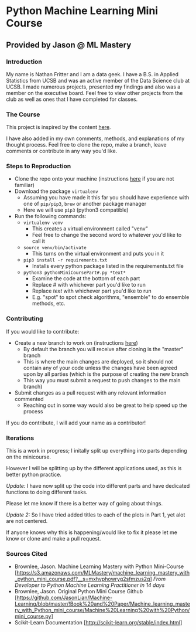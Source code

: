 # Python Machine Learning Mini Course

## Provided by Jason @ ML Mastery

### Introduction

My name is Nathan Fritter and I am a data geek. I have a B.S. in Applied Statistics from UCSB
and was an active member of the Data Science club at UCSB. I made numerous projects, presented
my findings and also was a member on the executive board. Feel free to view other projects
from the club as well as ones that I have completed for classes.

### The Course
This project is inspired by the content [here](https://s3.amazonaws.com/MLMastery/machine_learning_mastery_with_python_mini_course.pdf?__s=mxhvphowryg2sfmzus2q).

I have also added in my own comments, methods, and explanations of my thought process. 
Feel free to clone the repo, make a branch, leave comments or contribute in any way you'd like.

### Steps to Reproduction

+ Clone the repo onto your machine (instructions [here](https://help.github.com/articles/cloning-a-repository/) if you are not familiar)
+ Download the package `virtualenv`
	+ Assuming you have made it this far you should have experience with one of `pip/pip3`, `brew` or another package manager
	+ Here we will use `pip3` (python3 compatible)
+ Run the following commands:
	+ `virtualenv venv` 
		+ This creates a virtual environment called "venv"
		+ Feel free to change the second word to whatever you'd like to call it
	+ `source venv/bin/activate` 
		+ This turns on the virtual environment and puts you in it
	+ `pip3 install -r requirements.txt`
		+ Installs every python package listed in the requirements.txt file
	+ `python3 pythonMiniCoursePart#.py *text*`
		+ Examine the code at the bottom of each part
		+ Replace # with whichever part you'd like to run
		+ Replace *text* with whichever part you'd like to run
		+ E.g. "spot" to spot check algorithms, "ensemble" to do ensemble methods, etc.

### Contributing

If you would like to contribute:
+ Create a new branch to work on (instructions [here](https://github.com/Kunena/Kunena-Forum/wiki/Create-a-new-branch-with-git-and-manage-branches))
	+ By default the branch you will receive after cloning is the "master" branch
	+ This is where the main changes are deployed, so it should not contain any of your code unless the changes have been agreed upon by all parties (which is the purpose of creating the new branch
	+ This way you must submit a request to push changes to the main branch)
+ Submit changes as a pull request with any relevant information commented
	+ Reaching out in some way would also be great to help speed up the process

If you do contribute, I will add your name as a contributor!

### Iterations

This is a work in progress; I initally split up everything into parts depending on the minicourse.

However I will be splitting up by the different applications used, as this is better python practice.

*Update:* I have now split up the code into different parts and have dedicated functions to doing different tasks. 

Please let me know if there is a better way of going about things.

*Update 2:* So I have tried added titles to each of the plots in Part 1, yet alot are not centered.

If anyone knows why this is happening/would like to fix it please let me know or clone and make a pull request.

### Sources Cited

+ Brownlee, Jason. Machine Learning Mastery with Python Mini-Course [https://s3.amazonaws.com/MLMastery/machine_learning_mastery_with_python_mini_course.pdf?__s=mxhvphowryg2sfmzus2q] *From Developer to Python Machine Learning Practitioner in 14 days*
+ Brownlee, Jason. Original Python Mini Course Github [https://github.com/JasonLian/Machine-Learning/blob/master/!Book%20and%20Paper/Machine_learning_mastery_with_Python_mini_course/Machine%20Learning%20with%20Python/mini_course.py]
+ Scikit-Learn Documentation [http://scikit-learn.org/stable/index.html]

